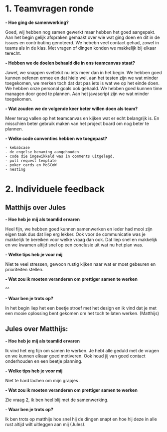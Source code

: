 # **1. Teamvragen ronde**

**- Hoe ging de samenwerking?** 

Goed, wij hebben nog samen gewerkt maar hebben het goed aangepakt. Aan het begin gelijk afspraken gemaakt over wie wat ging doen en dit in de issues en contributing genoteerd. We hebebn veel contact gehad, zowel in teams als in de klas. Met vragen of dingen konden we makkelijk bij elkaar terecht. 

**- Hebben we de doelen behaald die in ons teamcanvas staat?**

Jawel, we snappen sveltekit nu iets meer dan in het begin. We hebben goed kunnen oefenen ermee en dat hielp wel, aan het testen zijn we wat minder toegekomen, we merken toch dat dat pas iets is wat we op het einde doen. We hebben onze personal goals ook gehaald. We hebben goed kunnen time managen door goed te plannen. Aan het javascript zijn we wat minder toegekomen.

**- Wat zouden we de volgende keer beter willen doen als team?**

Meer terug vallen op het teamcanvas en kijken wat er echt belangrijk is. En misschien beter gebruik maken van het project board om nog beter te plannen.

**- Welke code conventies hebben we toegepast?**

    - kebabcase
    - de engelse benaming aangehouden
    - code die ingewikkeld was in comments uitgelegd.
    - pull request template
    - poker cards en MoSCoW
    - nesting

# **2. Individuele feedback**

## **Matthijs over Jules**

**- Hoe heb je mij als teamlid ervaren**

Heel fijn, we hebben goed kunnen samenwerken en ieder had mooi zijn eigen taak dus dat liep erg lekker. Ook voor de communicatie was je makkelijk te bereiken voor welke vraag dan ook. Dat liep snel en makkelijk en we kwamen altijd snel op een conclusie uit wat nu het plan was.

**- Welke tips heb je voor mij**

Niet te veel stressen, gewoon rustig kijken naar wat er moet gebeuren en prioriteiten stellen.

**- Wat zou ik moeten veranderen om prettiger samen te werken**

^^

**- Waar ben je trots op?**

In het begin liep het een beetje stroef met het design en ik vind dat je met een mooie oplossing bent gekomen om het toch te laten werken. (Matthijs)


## **Jules over Matthijs:**

**- Hoe heb je mij als teamlid ervaren**

Ik vind het erg fijn om samen te werken. Je hebt alle geduld met de vragen en we kunnen elkaar goed motiveren. Ook houd jij van goed contact onderhouden en een beetje planning. 

**- Welke tips heb je voor mij**

Niet te hard lachen om mijn grapjes .

**- Wat zou ik moeten veranderen om prettiger samen te werken**

Zie vraag 2, ik ben heel blij met de samenwerking. 

**- Waar ben je trots op?**

Ik ben trots op matthijs hoe snel hij de dingen snapt en hoe hij deze in alle rust altijd wilt uitleggen aan mij (Jules).
